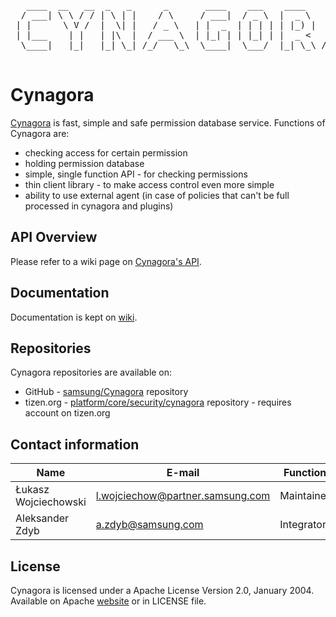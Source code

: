 <pre>
   ____  __   __  _   _      _       ____    ___    ____       _    
  / ___| \ \ / / | \ | |    / \     / ___|  / _ \  |  _ \     / \   
 | |      \ V /  |  \| |   / _ \   | |  _  | | | | | |_) |   / _ \  
 | |___    | |   | |\  |  / ___ \  | |_| | | |_| | |  _ <   / ___ \ 
  \____|   |_|   |_| \_| /_/   \_\  \____|  \___/  |_| \_\ /_/   \_\

</pre>

# Cynagora

[Cynagora][1] is fast, simple and safe permission database
service.
Functions of Cynagora are:
* checking access for certain permission
* holding permission database
* simple, single function API - for checking permissions
* thin client library - to make access control even more simple
* ability to use external agent
(in case of policies that can't be full processed in cynagora and plugins)

## API Overview

Please refer to a wiki page on [Cynagora's API][2].

## Documentation

Documentation is kept on [wiki][1].

## Repositories

Cynagora repositories are available on:
* GitHub - [samsung/Cynagora][3] repository
* tizen.org - [platform/core/security/cynagora][4] repository - requires account on tizen.org

## Contact information

|         Name         |              E-mail              |  Function  |
|----------------------|----------------------------------|------------|
| Łukasz Wojciechowski | l.wojciechow@partner.samsung.com | Maintainer |
| Aleksander Zdyb      | a.zdyb@samsung.com               | Integrator |

## License

Cynagora is licensed under a Apache License Version 2.0, January 2004.
Available on Apache [website][5] or in LICENSE file.

[1]: https://wiki.tizen.org/wiki/Security:Cynagora
[2]: https://wiki.tizen.org/wiki/Security:Cynagora:API
[3]: https://github.com/Samsung/cynagora
[4]: https://review.tizen.org/gerrit/#/admin/projects/platform/core/security/cynagora
[5]: https://www.apache.org/licenses/
